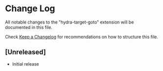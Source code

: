 # Change Log

All notable changes to the "hydra-target-goto" extension will be documented in this file.

Check [Keep a Changelog](http://keepachangelog.com/) for recommendations on how to structure this file.

## [Unreleased]

- Initial release